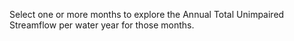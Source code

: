 Select one or more months to explore the Annual Total Unimpaired Streamflow per water year for those months.
